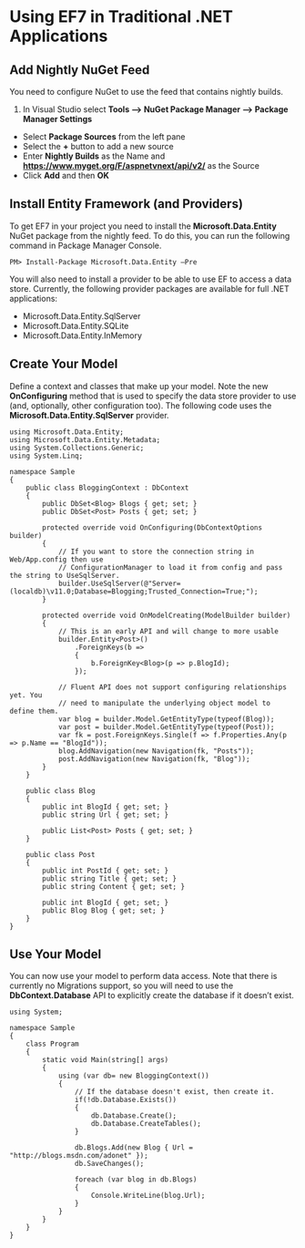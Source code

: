 # Using EF7 in Traditional .NET Applications

## Add Nightly NuGet Feed
You need to configure NuGet to use the feed that contains nightly builds.

1. In Visual Studio select **Tools –> NuGet Package Manager –> Package Manager Settings**
* Select **Package Sources** from the left pane 
* Select the **+** button to add a new source
* Enter **Nightly Builds** as the Name and **https://www.myget.org/F/aspnetvnext/api/v2/** as the Source 
* Click **Add** and then **OK**

## Install Entity Framework (and Providers)
To get EF7 in your project you need to install the **Microsoft.Data.Entity** NuGet package from the nightly feed. To do this, you can run the following command in Package Manager Console.
```
PM> Install-Package Microsoft.Data.Entity –Pre
```

You will also need to install a provider to be able to use EF to access a data store. Currently, the following provider packages are available for full .NET applications:
* Microsoft.Data.Entity.SqlServer
* Microsoft.Data.Entity.SQLite
* Microsoft.Data.Entity.InMemory

## Create Your Model
Define a context and classes that make up your model. Note the new **OnConfiguring** method that is used to specify the data store provider to use (and, optionally, other configuration too). The following code uses the **Microsoft.Data.Entity.SqlServer** provider.

```
using Microsoft.Data.Entity;
using Microsoft.Data.Entity.Metadata;
using System.Collections.Generic;
using System.Linq;

namespace Sample
{
    public class BloggingContext : DbContext
    {
        public DbSet<Blog> Blogs { get; set; }
        public DbSet<Post> Posts { get; set; }

        protected override void OnConfiguring(DbContextOptions builder)
        {
            // If you want to store the connection string in Web/App.config then use
            // ConfigurationManager to load it from config and pass the string to UseSqlServer.
            builder.UseSqlServer(@"Server=(localdb)\v11.0;Database=Blogging;Trusted_Connection=True;");
        }

        protected override void OnModelCreating(ModelBuilder builder)
        {
            // This is an early API and will change to more usable
            builder.Entity<Post>()
                .ForeignKeys(b =>
                {
                    b.ForeignKey<Blog>(p => p.BlogId);
                });

            // Fluent API does not support configuring relationships yet. You
            // need to manipulate the underlying object model to define them.
            var blog = builder.Model.GetEntityType(typeof(Blog));
            var post = builder.Model.GetEntityType(typeof(Post));
            var fk = post.ForeignKeys.Single(f => f.Properties.Any(p => p.Name == "BlogId"));
            blog.AddNavigation(new Navigation(fk, "Posts"));
            post.AddNavigation(new Navigation(fk, "Blog"));
        }
    }

    public class Blog
    {
        public int BlogId { get; set; }
        public string Url { get; set; }

        public List<Post> Posts { get; set; }
    }

    public class Post
    {
        public int PostId { get; set; }
        public string Title { get; set; }
        public string Content { get; set; }

        public int BlogId { get; set; }
        public Blog Blog { get; set; }
    }
}
```

## Use Your Model
You can now use your model to perform data access. Note that there is currently no Migrations support, so you will need to use the **DbContext.Database** API to explicitly create the database if it doesn’t exist.

```
using System;

namespace Sample
{
    class Program
    {
        static void Main(string[] args)
        {
            using (var db= new BloggingContext())
            {
                // If the database doesn't exist, then create it.
                if(!db.Database.Exists())
                {
                    db.Database.Create();
                    db.Database.CreateTables();
                }

                db.Blogs.Add(new Blog { Url = "http://blogs.msdn.com/adonet" });
                db.SaveChanges();

                foreach (var blog in db.Blogs)
                {
                    Console.WriteLine(blog.Url);
                }
            }
        }
    }
}
```